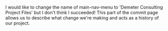 I would like to change the name of main-nav-menu to 'Demeter Consulting Project Files' but I don't think I succeeded! This part of the commit page allows us to describe what change we're making and acts as a history of our project.
